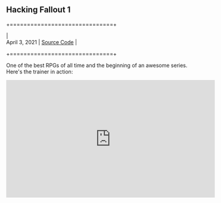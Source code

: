 ## Hacking Fallout 1

+==============================+

|	
April 3, 2021 | 
[Source Code](https://github.com/danjaaron/Fallout1-Trainer.git) 
|

+==============================+

One of the best RPGs of all time and the beginning of an awesome series. Here's the trainer in action: 

<iframe width="560" height="315" src="https://www.youtube.com/watch?v=5DhJYFxaE-A" frameborder="0" allow="accelerometer; autoplay; clipboard-write; encrypted-media; gyroscope; picture-in-picture" allowfullscreen></iframe>


